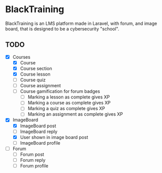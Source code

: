 # BlackTraining

BlackTraining is an LMS platform made in Laravel, with forum, and image board, that is designed to be a cybersecurity "school".

## TODO

-   [x] Courses
    -   [x] Course
    -   [x] Course section
    -   [x] Course lesson
    -   [ ] Course quiz
    -   [ ] Course assignment
    -   [ ] Course gamification for forum badges
        -   [ ] Marking a lesson as complete gives XP
        -   [ ] Marking a course as complete gives XP
        -   [ ] Marking a quiz as complete gives XP
        -   [ ] Marking an assignment as complete gives XP
-   [x] ImageBoard
    -   [x] ImageBoard post
    -   [ ] ImageBoard reply
    -   [x] User shown in image board post
    -   [ ] ImageBoard profile
-   [ ] Forum
    -   [ ] Forum post
    -   [ ] Forum reply
    -   [ ] Forum profile
